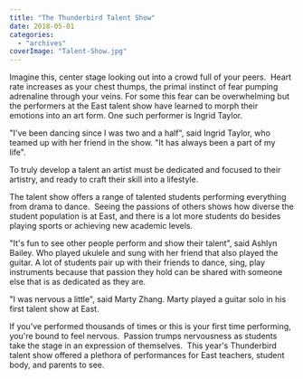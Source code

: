 ```yaml
---
title: "The Thunderbird Talent Show"
date: 2018-05-01
categories: 
  - "archives"
coverImage: "Talent-Show.jpg"
---
```


Imagine this, center stage looking out into a crowd full of your peers.  Heart rate increases as your chest thumps, the primal instinct of fear pumping adrenaline through your veins. For some this fear can be overwhelming but the performers at the East talent show have learned to morph their emotions into an art form. One such performer is Ingrid Taylor. 

"I've been dancing since I was two and a half", said Ingrid Taylor, who teamed up with her friend in the show. "It has always been a part of my life". 

To truly develop a talent an artist must be dedicated and focused to their artistry, and ready to craft their skill into a lifestyle. 

The talent show offers a range of talented students performing everything from drama to dance.  Seeing the passions of others shows how diverse the student population is at East, and there is a lot more students do besides playing sports or achieving new academic levels.  

"It's fun to see other people perform and show their talent", said Ashlyn Bailey. Who played ukulele and sung with her friend that also played the guitar. A lot of students pair up with their friends to dance, sing, play instruments because that passion they hold can be shared with someone else that is as dedicated as they are.  

"I was nervous a little", said Marty Zhang. Marty played a guitar solo in his first talent show at East. 

If you’ve performed thousands of times or this is your first time performing, you're bound to feel nervous.  Passion trumps nervousness as students take the stage in an expression of themselves.  This year's Thunderbird talent show offered a plethora of performances for East teachers, student body, and parents to see.
